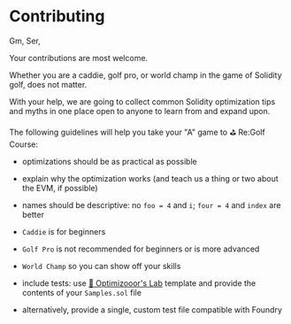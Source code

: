 # Contributing

Gm, Ser,

Your contributions are most welcome.

Whether you are a caddie, golf pro, or world champ in the game of Solidity golf, does not matter.

With your help, we are going to collect common Solidity optimization tips and myths in one place open to anyone to learn from and expand upon.

The following guidelines will help you take your "A" game to ⛳ Re:Golf Course:

- optimizations should be as practical as possible

- explain why the optimization works (and teach us a thing or two about the EVM, if possible)

- names should be descriptive: no `foo = 4` and `i`; `four = 4` and `index` are better

- `Caddie` is for beginners

- `Golf Pro` is not recommended for beginners or is more advanced

- `World Champ` so you can show off your skills

- include tests: use [🧪 Optimizooor's Lab](https://github.com/ZeroEkkusu/optimizooors-lab) template and provide the contents of your `Samples.sol` file

- alternatively, provide a single, custom test file compatible with Foundry